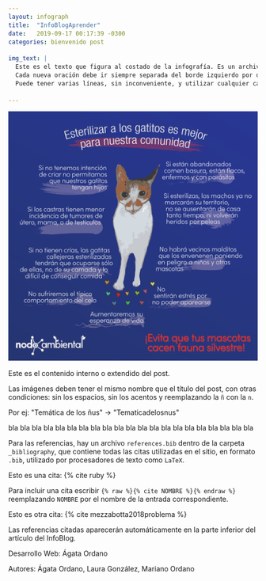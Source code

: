 ```yaml
---
layout: infograph
title:  "InfoBlogAprender"
date:   2019-09-17 00:17:39 -0300
categories: bienvenido post 

img_text: |
  Este es el texto que figura al costado de la infografía. Es un archivo en la carpeta _posts.
  Cada nueva oración debe ir siempre separada del borde izquierdo por dos espacios en blanco, como aquí. O se rompe todo.
  Puede tener varias líneas, sin inconveniente, y utilizar cualquier caracter :;'"@

---
```


![sari](/assets/images/infograph/Relacionesconanimalesdomesticos.png)

<!--section-->

Este es el contenido interno o extendido del post.

Las imágenes deben tener el mismo nombre que el título del post, con otras condiciones: sin los espacios, sin los acentos y reemplazando la `ñ` con la `n`.

Por ej: "Temática de los ñus" -> "Tematicadelosnus"

bla bla bla
bla bla bla
bla bla bla
bla bla bla
bla bla bla
bla bla bla
bla bla bla

Para las referencias, hay un archivo `references.bib` dentro de la carpeta `_bibliography`, que contiene todas las citas utilizadas en el sitio, en formato `.bib`, utilizado por procesadores de texto como `LaTeX`.

Esto es una cita: {% cite ruby %}

Para incluir una cita escribir `{% raw %}{% cite NOMBRE %}{% endraw %}` reemplazando `NOMBRE` por el nombre de la entrada correspondiente.

Esto es otra cita: {% cite mezzabotta2018problema %}


Las referencias citadas aparecerán automáticamente en la parte inferior del artículo del InfoBlog.


Desarrollo Web: Ágata Ordano


Autores: Ágata Ordano, Laura González, Mariano Ordano








